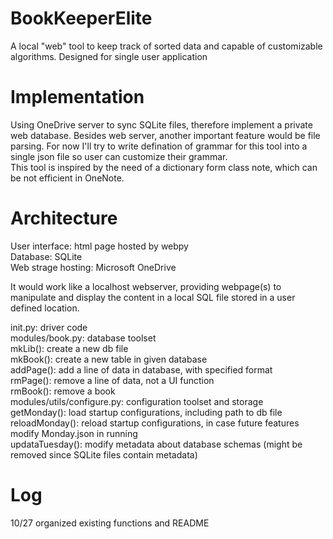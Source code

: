 # BookKeeperElite
 A local "web" tool to keep track of sorted data and capable of customizable algorithms. Designed for single user application  

# Implementation
 Using OneDrive server to sync SQLite files, therefore implement a private web database. Besides web server, another important feature would be file parsing. For now I'll try to write defination of grammar for this tool into a single json file so user can customize their grammar.  
 This tool is inspired by the need of a dictionary form class note, which can be not efficient in OneNote.  

# Architecture
 User interface: html page hosted by webpy  
 Database: SQLite  
 Web strage hosting: Microsoft OneDrive  
   
 It would work like a localhost webserver, providing webpage(s) to manipulate and display the content in a local SQL file stored in a user defined location.  
   
 init.py: driver code  
 modules/book.py: database toolset  
     mkLib(): create a new db file  
     mkBook(): create a new table in given database  
     addPage(): add a line of data in database, with specified format  
     rmPage(): remove a line of data, not a UI function  
     rmBook(): remove a book  
 modules/utils/configure.py: configuration toolset and storage  
     getMonday(): load startup configurations, including path to db file  
     reloadMonday(): reload startup configurations, in case future features modify Monday.json in running  
     updataTuesday(): modify metadata about database schemas (might be removed since SQLite files contain metadata)  

# Log  
 10/27 organized existing functions and README  
 